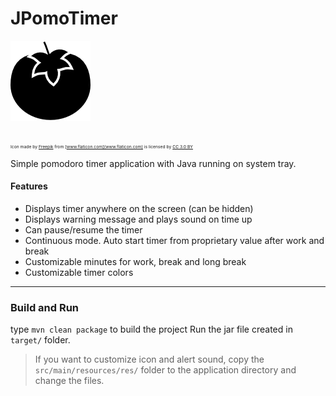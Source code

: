 # JPomoTimer

![Icon](https://raw.githubusercontent.com/user12043/JPomoTimer/master/src/main/resources/res/icon-pomodoro-dark.png)

<sub><sub><sub><sub>Icon made by [Freepik](http://www.freepik.com) from [www.flaticon.com](www.flaticon.com) is licensed by [CC 3.0 BY](http://creativecommons.org/licenses/by/3.0/) </sub></sub></sub></sub>

Simple pomodoro timer application with Java running on system tray.

#### Features
- Displays timer anywhere on the screen (can be hidden)
- Displays warning message and plays sound on time up
- Can pause/resume the timer
- Continuous mode. Auto start timer from proprietary value after work and break
- Customizable minutes for work, break and long break
- Customizable timer colors
<hr>

### Build and Run
type `mvn clean package` to build the project
Run the jar file created in `target/` folder.

> If you want to customize icon and alert sound, copy the `src/main/resources/res/` folder to the application directory and change the files.
